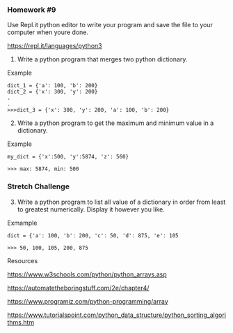 ### Homework #9

Use Repl.it python editor to write your program and save the file to your computer when youre done.

https://repl.it/languages/python3

1. Write a python program that merges two python dictionary.

Example

```
dict_1 = {'a': 100, 'b': 200}
dict_2 = {'x': 300, 'y': 200}
.
.
>>>dict_3 = {'x': 300, 'y': 200, 'a': 100, 'b': 200}
```

2. Write a python program to get the maximum and minimum value in a dictionary.

Example

```
my_dict = {'x':500, 'y':5874, 'z': 560}

>>> max: 5874, min: 500
```

### Stretch Challenge

3. Write a python program to list all value of a dictionary in order from least to greatest numerically. Display it however you like.

Exmample

```
dict = {'a': 100, 'b': 200, 'c': 50, 'd': 875, 'e': 105

>>> 50, 100, 105, 200, 875
```

Resources

https://www.w3schools.com/python/python_arrays.asp

https://automatetheboringstuff.com/2e/chapter4/

https://www.programiz.com/python-programming/array

https://www.tutorialspoint.com/python_data_structure/python_sorting_algorithms.htm
